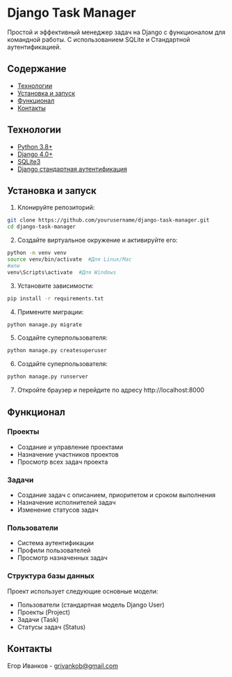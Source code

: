 # Django Task Manager
Простой и эффективный менеджер задач на Django с функционалом для командной работы.
С использованием SQLite и Стандартной аутентификацией.
## Содержание
- [Технологии](#технологии)
- [Установка и запуск](#установка-и-запуск)
- [Функционал](#функционал)
- [Контакты](#контакты)

## Технологии
- [Python 3.8+](https://www.python.org/)
- [Django 4.0+](https://docs.djangoproject.com/en/5.2/)
- [SQLite3](https://sqlite.org/)
- [Django стандартная аутентификация](https://docs.djangoproject.com/en/5.2/topics/auth/)

## Установка и запуск
1. Клонируйте репозиторий:
```bash
git clone https://github.com/yourusername/django-task-manager.git
cd django-task-manager
```
2. Создайте виртуальное окружение и активируйте его:

```bash
python -m venv venv
source venv/bin/activate  #Для Linux/Mac
#или
venv\Scripts\activate  #Для Windows
```
3. Установите зависимости:
```bash
pip install -r requirements.txt
```
4. Примените миграции:
```bash
python manage.py migrate
```
5. Создайте суперпользователя:
```bash
python manage.py createsuperuser
```
6. Создайте суперпользователя:
```bash
python manage.py runserver
```
7. Откройте браузер и перейдите по адресу http://localhost:8000
## Функционал
### Проекты
- Создание и управление проектами
- Назначение участников проектов
- Просмотр всех задач проекта
### Задачи
- Создание задач с описанием, приоритетом и сроком выполнения
- Назначение исполнителей задач
- Изменение статусов задач
### Пользователи
- Система аутентификации
- Профили пользователей
- Просмотр назначенных задач
### Структура базы данных
Проект использует следующие основные модели:
   - Пользователи (стандартная модель Django User)
   - Проекты (Project)
   - Задачи (Task)
   - Статусы задач (Status)

## Контакты
Егор Иванков - grivankob@gmail.com